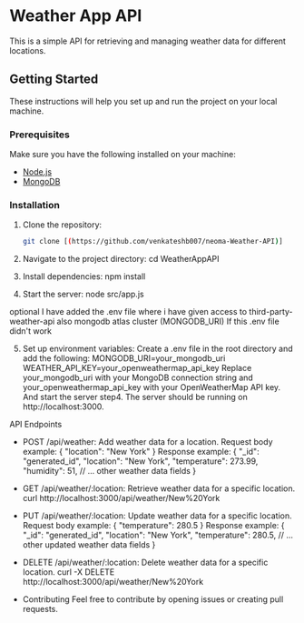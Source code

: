 # Weather App API

This is a simple API for retrieving and managing weather data for different locations.

## Getting Started

These instructions will help you set up and run the project on your local machine.

### Prerequisites

Make sure you have the following installed on your machine:

- [Node.js](https://nodejs.org/)
- [MongoDB](https://www.mongodb.com/try/download/community)

### Installation

1. Clone the repository:

   ```bash
   git clone [(https://github.com/venkateshb007/neoma-Weather-API)]
2. Navigate to the project directory: cd WeatherAppAPI
3. Install dependencies: npm install
4. Start the server: node src/app.js

   
optional I have added the .env file where i have given access to third-party-weather-api also mongodb atlas cluster (MONGODB_URI) 
If this .env file didn't work 

5. Set up environment variables:
   Create a .env file in the root directory and add the following:
    MONGODB_URI=your_mongodb_uri
    WEATHER_API_KEY=your_openweathermap_api_key
    Replace your_mongodb_uri with your MongoDB connection string and your_openweathermap_api_key with your OpenWeatherMap API key.
    And start the server step4. The server should be running on http://localhost:3000.

API Endpoints
* POST /api/weather: Add weather data for a location.
  Request body example:
  {
  "location": "New York"
  }
  Response example:
  {
  "_id": "generated_id",
  "location": "New York",
  "temperature": 273.99,
  "humidity": 51,
  // ... other weather data fields
  }

* GET /api/weather/:location: Retrieve weather data for a specific location.
  curl http://localhost:3000/api/weather/New%20York


* PUT /api/weather/:location: Update weather data for a specific location.
  Request body example:
  {
  "temperature": 280.5
  }
  Response example:
  {
  "_id": "generated_id",
  "location": "New York",
  "temperature": 280.5,
  // ... other updated weather data fields
  }
  
* DELETE /api/weather/:location: Delete weather data for a specific location.
  curl -X DELETE http://localhost:3000/api/weather/New%20York


* Contributing
  Feel free to contribute by opening issues or creating pull requests.
